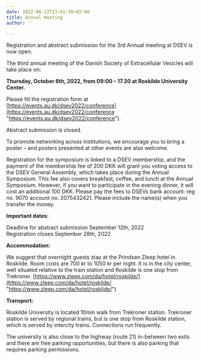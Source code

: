 ```yaml
---
date: 2022-08-22T13:01:50+02:00
title: Annual meeting
author: ''

---
```

Registration and abstract submission for the 3rd Annual meeting at DSEV is now open. 

The third annual meeting of the Danish Society of Extracellular Vesicles will take place on:

**Thursday, October 6th, 2022, from 09:00 – 17.30 at Roskilde University Center.**

Please fill the registration form at [https://events.au.dk/dsev2022/conference](https://events.au.dk/dsev2022/conference "https://events.au.dk/dsev2022/conference").

Abstract submission is closed.

To promote networking across institutions, we encourage you to bring a poster – and posters presented at other events are also welcome.

Registration for the symposium is linked to a DSEV membership, and the payment of the membership fee of 200 DKK will grant you voting access to the DSEV General Assembly, which takes place during the Annual Symposium. This fee also covers breakfast, coffee, and lunch at the Annual Symposium. However, if you want to participate in the evening dinner, it will cost an additional 100 DKK. Please pay the fees to DSEVs bank account: reg no. 9070 account no. 2075432421. Please include the name(s) when you transfer the money.

**Important dates**:

Deadline for abstract submission September 12th, 2022  
Registration closes September 28th, 2022

**Accommodation:**   

We suggest that overnight guests stay at the Prindsen Zleep hotel in Roskilde. Room costs are 700 kr to 1050 kr per night. It is in the city center, well situated relative to the train station and Roskilde is one stop from Trekroner. [https://www.zleep.com/da/hotel/roskilde/](https://www.zleep.com/da/hotel/roskilde/ "https://www.zleep.com/da/hotel/roskilde/")

**Transport:**

Roskilde University is located 10min walk from Trekroner station. Trekroner station is served by regional trains, but is one stop from Roskilde station, which is served by intercity trains. Connections run frequently. 

The university is also close to the highway (route 21) in-between two exits and there are free parking opportunities, but there is also parking that requires parking permissions.